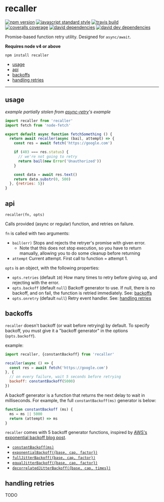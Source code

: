 recaller
===

[![npm version](https://img.shields.io/npm/v/recaller.svg?style=flat-square)](https://npmjs.com/package/recaller)
[![javascript standard style](https://img.shields.io/badge/code%20style-standard-blue.svg?style=flat-square)](http://standardjs.com/)
[![travis build](https://img.shields.io/travis/SEAPUNK/recaller/master.svg?style=flat-square)](https://travis-ci.org/SEAPUNK/recaller)
[![coveralls coverage](https://img.shields.io/coveralls/SEAPUNK/recaller.svg?style=flat-square)](https://coveralls.io/github/SEAPUNK/recaller)
[![david dependencies](https://david-dm.org/SEAPUNK/recaller.svg?style=flat-square)](https://david-dm.org/SEAPUNK/recaller)
[![david dev dependencies](https://david-dm.org/SEAPUNK/recaller/dev-status.svg?style=flat-square)](https://david-dm.org/SEAPUNK/recaller)


Promise-based function retry utility. Designed for `async/await`.

**Requires node v4 or above**

`npm install recaller`

- [usage](#usage)
- [api](#api)
- [backoffs](#backoffs)
- [handling retries](#handling-retries)

---

usage
---

*example partially stolen from [async-retry](https://github.com/zeit/async-retry)'s example*

```js
import recaller from 'recaller'
import fetch from 'node-fetch'

export default async function fetchSomething () {
  return await recaller(async (bail, attempt) => {
    const res = await fetch('https://google.com')

    if (403 === res.status) {
      // we're not going to retry
      return bail(new Error('Unauthorized'))
    }

    const data = await res.text()
    return data.substr(0, 500)
  }, {retries: 5})
}
```


api
---

`recaller(fn, opts)`

Calls provided (async or regular) function, and retries on failure.

`fn` is called with two arguments:
- `bail(err)` Stops and rejects the retryer's promise with given error.
    + Note that this does not stop execution, so you have to return manually, allowing you to do some cleanup before returning
- `attempt` Current attempt. First call to function = attempt 1.

`opts` is an object, with the following properties:

- `opts.retries` (default `10`) How many times to retry before giving up, and rejecting with the error.
- `opts.backoff` (default `null`) Backoff generator to use. If null, there is no backoff, and on fail, the function is retried immediately. See: [backoffs](#backoffs)
- `opts.onretry` (default `null`) Retry event handler. See: [handling retries](#handling-retries)

backoffs
---

`recaller` doesn't backoff (or wait before retrying) by default. To specify backoff, you must give it a "backoff generator" in the options (`opts.backoff`).

example:

```js
import recaller, {constantBackoff} from 'recaller'

recaller(async () => {
  const res = await fetch('https://google.com')
}, {
  // on every failure, wait 5 seconds before retrying
  backoff: constantBackoff(5000)
})
```

A backoff generator is a function that returns the next delay to wait in milliseconds. For example, the full `constantBackoff(ms)` generator is below:

```js
function constantBackoff (ms) {
  ms = ms || 5000
  return (attempt) => ms
}
```

`recaller` comes with 5 backoff generator functions, inspired by [AWS's exponential backoff blog post](https://www.awsarchitectureblog.com/2015/03/backoff.html).

- [`constantBackoff(ms)`](https://github.com/SEAPUNK/recaller/blob/56f9d7b29a0459e1c4f4d40b1de9cd53be589405/lib/index.js#L86-L97)
- [`exponentialBackoff({base, cap, factor})`](https://github.com/SEAPUNK/recaller/blob/56f9d7b29a0459e1c4f4d40b1de9cd53be589405/lib/index.js#L99-L123)
- [`fullJitterBackoff({base, cap, factor})`](https://github.com/SEAPUNK/recaller/blob/56f9d7b29a0459e1c4f4d40b1de9cd53be589405/lib/index.js#L125-L136)
- [`equalJitterBackoff({base, cap, factor})`](https://github.com/SEAPUNK/recaller/blob/56f9d7b29a0459e1c4f4d40b1de9cd53be589405/lib/index.js#L138-L153)
- [`decorrelatedJitterBackoff({base, cap, times})`](https://github.com/SEAPUNK/recaller/blob/56f9d7b29a0459e1c4f4d40b1de9cd53be589405/lib/index.js#L154-L178)

handling retries
---

TODO
